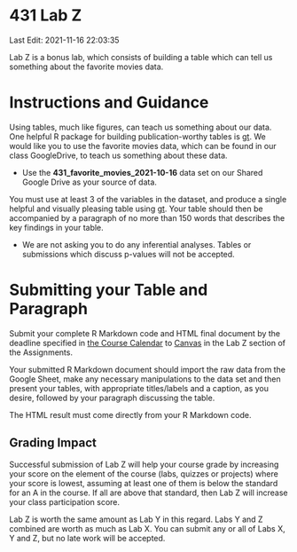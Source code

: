 431 Lab Z
================
Last Edit: 2021-11-16 22:03:35

Lab Z is a bonus lab, which consists of building a table which can tell
us something about the favorite movies data.

# Instructions and Guidance

Using tables, much like figures, can teach us something about our data.
One helpful R package for building publication-worthy tables is
[gt](https://gt.rstudio.com/). We would like you to use the favorite
movies data, which can be found in our class GoogleDrive, to teach us
something about these data.

-   Use the **431_favorite_movies_2021-10-16** data set on our Shared
    Google Drive as your source of data.

You must use at least 3 of the variables in the dataset, and produce a
single helpful and visually pleasing table using
[gt](https://gt.rstudio.com/). Your table should then be accompanied by
a paragraph of no more than 150 words that describes the key findings in
your table.

-   We are not asking you to do any inferential analyses. Tables or
    submissions which discuss p-values will not be accepted.

# Submitting your Table and Paragraph

Submit your complete R Markdown code and HTML final document by the
deadline specified in [the Course
Calendar](https://thomaselove.github.io/431/calendar.html) to
[Canvas](https://canvas.case.edu/) in the Lab Z section of the
Assignments.

Your submitted R Markdown document should import the raw data from the
Google Sheet, make any necessary manipulations to the data set and then
present your tables, with appropriate titles/labels and a caption, as
you desire, followed by your paragraph discussing the table.

The HTML result must come directly from your R Markdown code.

## Grading Impact

Successful submission of Lab Z will help your course grade by increasing
your score on the element of the course (labs, quizzes or projects)
where your score is lowest, assuming at least one of them is below the
standard for an A in the course. If all are above that standard, then
Lab Z will increase your class participation score.

Lab Z is worth the same amount as Lab Y in this regard. Labs Y and Z
combined are worth as much as Lab X. You can submit any or all of Labs
X, Y and Z, but no late work will be accepted.
